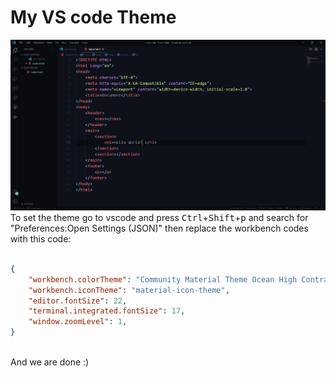# **My VS code Theme**   
<img src="vscode img.png">
To set the theme go to vscode and press  <kbd>Ctrl</kbd>+<kbd>Shift</kbd>+<kbd>p</kbd> and search for "Preferences:Open Settings (JSON)" then replace the workbench codes with this code:<br><br>

```json
{
    "workbench.colorTheme": "Community Material Theme Ocean High Contrast",
    "workbench.iconTheme": "material-icon-theme",
    "editor.fontSize": 22,
    "terminal.integrated.fontSize": 17,
    "window.zoomLevel": 1,
}
```   
<br>
And we are done :)
